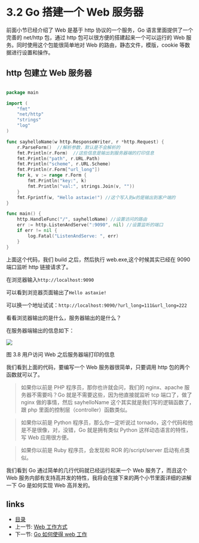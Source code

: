 # 3.2 Go 搭建一个 Web 服务器

前面小节已经介绍了 Web 是基于 http 协议的一个服务，Go 语言里面提供了一个完善的 net/http 包，通过 http 包可以很方便的搭建起来一个可以运行的 Web 服务。同时使用这个包能很简单地对 Web 的路由，静态文件，模版，cookie 等数据进行设置和操作。

## http 包建立 Web 服务器

```Go

package main

import (
	"fmt"
	"net/http"
	"strings"
	"log"
)

func sayhelloName(w http.ResponseWriter, r *http.Request) {
	r.ParseForm()  //解析参数，默认是不会解析的
	fmt.Println(r.Form)  //这些信息是输出到服务器端的打印信息
	fmt.Println("path", r.URL.Path)
	fmt.Println("scheme", r.URL.Scheme)
	fmt.Println(r.Form["url_long"])
	for k, v := range r.Form {
		fmt.Println("key:", k)
		fmt.Println("val:", strings.Join(v, ""))
	}
	fmt.Fprintf(w, "Hello astaxie!") //这个写入到w的是输出到客户端的
}

func main() {
	http.HandleFunc("/", sayhelloName) //设置访问的路由
	err := http.ListenAndServe(":9090", nil) //设置监听的端口
	if err != nil {
		log.Fatal("ListenAndServe: ", err)
	}
}

```

上面这个代码，我们 build 之后，然后执行 web.exe,这个时候其实已经在 9090 端口监听 http 链接请求了。

在浏览器输入`http://localhost:9090`

可以看到浏览器页面输出了`Hello astaxie!`

可以换一个地址试试：`http://localhost:9090/?url_long=111&url_long=222`

看看浏览器输出的是什么，服务器输出的是什么？

在服务器端输出的信息如下：

![](https://ngte-superbed.oss-cn-beijing.aliyuncs.com/uPic/images/3.2.goweb.png?raw=true)

图 3.8 用户访问 Web 之后服务器端打印的信息

我们看到上面的代码，要编写一个 Web 服务器很简单，只要调用 http 包的两个函数就可以了。

> 如果你以前是 PHP 程序员，那你也许就会问，我们的 nginx、apache 服务器不需要吗？Go 就是不需要这些，因为他直接就监听 tcp 端口了，做了 nginx 做的事情，然后 sayhelloName 这个其实就是我们写的逻辑函数了，跟 php 里面的控制层（controller）函数类似。

> 如果你以前是 Python 程序员，那么你一定听说过 tornado，这个代码和他是不是很像，对，没错，Go 就是拥有类似 Python 这样动态语言的特性，写 Web 应用很方便。

> 如果你以前是 Ruby 程序员，会发现和 ROR 的/script/server 启动有点类似。

我们看到 Go 通过简单的几行代码就已经运行起来一个 Web 服务了，而且这个 Web 服务内部有支持高并发的特性，我将会在接下来的两个小节里面详细的讲解一下 Go 是如何实现 Web 高并发的。

## links

- [目录](preface.md)
- 上一节: [Web 工作方式](03.1.md)
- 下一节: [Go 如何使得 web 工作](03.3.md)
